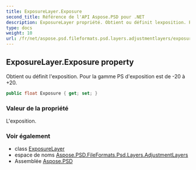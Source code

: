 ```yaml
---
title: ExposureLayer.Exposure
second_title: Référence de l'API Aspose.PSD pour .NET
description: ExposureLayer propriété. Obtient ou définit lexposition. Pour la gamme PS dexposition est de 20 à 20.
type: docs
weight: 10
url: /fr/net/aspose.psd.fileformats.psd.layers.adjustmentlayers/exposurelayer/exposure/
---
```

## ExposureLayer.Exposure property

Obtient ou définit l'exposition. Pour la gamme PS d'exposition est de -20 à +20.

```csharp
public float Exposure { get; set; }
```

### Valeur de la propriété

L'exposition.

### Voir également

* class [ExposureLayer](../)
* espace de noms [Aspose.PSD.FileFormats.Psd.Layers.AdjustmentLayers](../../exposurelayer/)
* Assemblée [Aspose.PSD](../../../)


